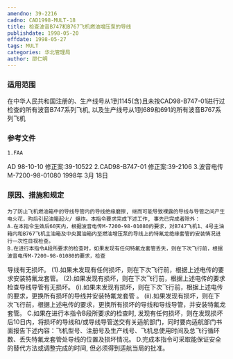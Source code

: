 ```yaml
---
amendno: 39-2216
cadno: CAD1998-MULT-18
title: 检查波音B747和B767飞机燃油增压泵的导线
publishdate: 1998-05-20
effdate: 1998-05-27
tags: MULT
categories: 华北管理局
author: 邵仁明
---
```


### 适用范围 
在中华人民共和国注册的、生产线号从1到1145(含)且未按CAD98-B747-01进行过检查的所有波音B747系列飞机, 以及生产线号从1到689和691的所有波音B767系列飞机

### 参考文件
    1.FAA 
AD 98-10-10    修正案:39-10522
    2.CAD98-B747-01    修正案:39-2106 
    3.波音电传 M-7200-98-01080    1998年 3月 18日


### 原因、措施和规定 
    为了防止飞机燃油箱中的导线导管内的导线绝缘磨擦, 继而可能导致裸露的导线与导管之间产生电火花，昀后引起油箱起火/ 爆炸。本指令要求完成下述工作, 事先已完成者除外： 
    A.在本指令生效后60天内，根据波音电传M-7200-98-01080的要求，对B747飞机1、4号主油箱内和B767飞机主油箱及中央翼油箱内至燃油增压泵的导线上的特氟龙绝缘套管的安装情况进行一次性目视检查。 
    B.在进行本指令A段所要求的检查时，如果发现有任何特氟龙套管丢失，则在下次飞行前，根据波音电传M-7200-98-01080的要求，检查

  
导线有无损坏。 
      (1).如果未发现有任何损坏，则在下次飞行前，根据上述电传的要求安装特氟龙套管。 
  (2).如果发现有损坏，则在下次飞行前，根据上述电传的要求检查导线导管有无损坏。 (i).如果未发现有损坏，则在下次飞行前，根据上述电传的要求，更换所有损坏的导线并安装特氟龙套管 。 
(ii).如果发现有损坏，则在下次飞行前，根据上述电传的要求，更换所有损坏的导线和导线导管，并安装特氟龙套管。 
C.如果在进行本指令B段所要求的检查时, 发现有任何损坏，则在发现损坏后10日内，将损坏的导线和/或导线导管送交有关适航部门，同时要向适航部门书面报告下述内容：飞机型号、注册号及生产线号、飞机总使用时间及总飞行循环数、丢失特氟龙套管处导线的位置及损坏情况。
D.完成本指令可采取能保证安全的替代方法或调整完成的时间, 但必须得到适航当局的批准。

